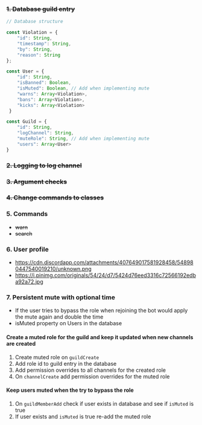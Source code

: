 ### ~~1. Database guild entry~~
```js
// Database structure

const Violation = {
    "id": String,
    "timestamp": String,
    "by": String,
    "reason": String
};

const User = {
    "id": String,
    "isBanned": Boolean,
    "isMuted": Boolean, // Add when implementing mute
    "warns": Array<Violation>,
    "bans": Array<Violation>,
    "kicks": Array<Violation>
 }

const Guild = {
    "id": String,
    "logChannel": String,
    "muteRole": String, // Add when implementing mute
    "users": Array<User>
}
```

### ~~2. Logging to log channel~~

### ~~3. Argument checks~~

### ~~4. Change commands to classes~~

### 5. Commands
- ~~warn~~
- ~~search~~

### 6. User profile
- https://cdn.discordapp.com/attachments/407649017581928458/548980447540019210/unknown.png
- https://i.pinimg.com/originals/54/24/d7/5424d76eed3316c72566192edba92a72.jpg

### 7. Persistent mute with optional time
- If the user tries to bypass the role when rejoining the bot would apply the mute again and double the time
- isMuted property on Users in the database

#### Create a muted role for the guild and keep it updated when new channels are created
1. Create muted role on `guildCreate`
2. Add role id to guild entry in the database
3. Add permission overrides to all channels for the created role
4. On `channelCreate` add permission overrides for the muted role

#### Keep users muted when the try to bypass the role
1. On `guildMemberAdd` check if user exists in database and see if `isMuted` is true
2. If user exists and `isMuted` is true re-add the muted role